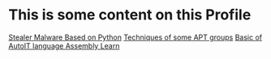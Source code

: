 <h1 color="red">This is some content on this Profile</h1>
<a href= "fb.com">Stealer Malware Based on Python</a>
<a href="">Techniques of some APT groups</a>
<a href="">Basic of AutoIT language </a>
<a href="">Assembly Learn</a>
